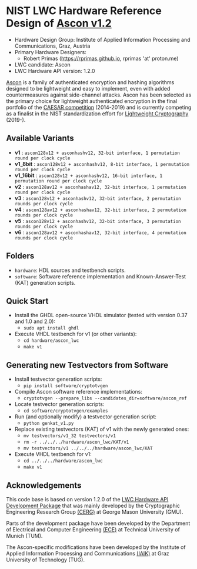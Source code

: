 #  NIST LWC Hardware Reference Design of [Ascon v1.2](https://ascon.iaik.tugraz.at)

- Hardware Design Group: Institute of Applied Information Processing and Communications, Graz, Austria
- Primary Hardware Designers:
  - Robert Primas (https://rprimas.github.io, rprimas 'at' proton.me)
- LWC candidate: Ascon
- LWC Hardware API version: 1.2.0

[Ascon](https://ascon.iaik.tugraz.at) is a family of authenticated encryption and hashing algorithms designed to be lightweight and easy to implement, even with added countermeasures against side-channel attacks.
Ascon has been selected as the primary choice for lightweight authenticated encryption in the final portfolio of the [CAESAR competition](https://competitions.cr.yp.to/caesar.html) (2014-2019) and is currently competing as a finalist in the NIST standardization effort for [Lightweight Cryptography](https://csrc.nist.gov/Projects/lightweight-cryptography/finalists) (2019-).

## Available Variants

- **v1** : `ascon128v12 + asconhashv12, 32-bit interface, 1 permutation round per clock cycle`
- **v1_8bit** : `ascon128v12 + asconhashv12, 8-bit interface, 1 permutation round per clock cycle`
- **v1_16bit** : `ascon128v12 + asconhashv12, 16-bit interface, 1 permutation round per clock cycle`
- **v2** : `ascon128av12 + asconhashav12, 32-bit interface, 1 permutation round per clock cycle`
- **v3** : `ascon128v12 + asconhashv12, 32-bit interface, 2 permutation rounds per clock cycle`
- **v4** : `ascon128av12 + asconhashav12, 32-bit interface, 2 permutation rounds per clock cycle`
- **v5** : `ascon128v12 + asconhashv12, 32-bit interface, 3 permutation rounds per clock cycle`
- **v6** : `ascon128av12 + asconhashav12, 32-bit interface, 4 permutation rounds per clock cycle`

## Folders

- `hardware`: HDL sources and testbench scripts.
- `software`: Software reference implementation and Known-Answer-Test (KAT) generation scripts.

## Quick Start

- Install the GHDL open-source VHDL simulator (tested with version 0.37 and 1.0 and 2.0):
  - `sudo apt install ghdl`
- Execute VHDL testbench for v1 (or other variants):
  - `cd hardware/ascon_lwc`
  - `make v1`

## Generating new Testvectors from Software

- Install testvector generation scripts:
  - `pip install software/cryptotvgen`
- Compile Ascon software reference implementations:
  - `cryptotvgen --prepare_libs --candidates_dir=software/ascon_ref`
- Locate testvector generation scripts:
  - `cd software/cryptotvgen/examples`
- Run (and optionally modify) a testvector generation script:
  - `python genkat_v1.py`
- Replace existing testvectors (KAT) of v1 with the newly generated ones:
  - `mv testvectors/v1_32 testvectors/v1`
  - `rm -r ../../../hardware/ascon_lwc/KAT/v1`
  - `mv testvectors/v1 ../../../hardware/ascon_lwc/KAT`
- Execute VHDL testbench for v1:
  - `cd ../../../hardware/ascon_lwc`
  - `make v1`

## Acknowledgements

This code base is based on version 1.2.0 of the [LWC Hardware API Development Package](https://github.com/GMUCERG/LWC) that was mainly developed by the Cryptographic Engineering Research Group [(CERG)](https://cryptography.gmu.edu) at George Mason University (GMU).

Parts of the development package have been developed by the Department of Electrical and Computer Engineering [(ECE)](https://www.ei.tum.de/en/ei/welcome/) at Technical University of Munich (TUM).

The Ascon-specific modifications have been developed by the Institute of Applied Information Processing and Communications [(IAIK)](https://iaik.tugraz.at/) at Graz University of Technology (TUG).

